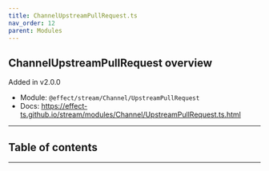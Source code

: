 ```yaml
---
title: ChannelUpstreamPullRequest.ts
nav_order: 12
parent: Modules
---
```


## ChannelUpstreamPullRequest overview

Added in v2.0.0

- Module: `@effect/stream/Channel/UpstreamPullRequest`
- Docs: https://effect-ts.github.io/stream/modules/Channel/UpstreamPullRequest.ts.html

---

<h2 class="text-delta">Table of contents</h2>

---
